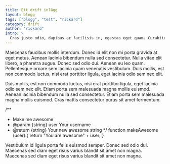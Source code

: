 ```yaml
---
title: Ett drift inlägg
layout: blogg
tags: ["blogg", "test", "rickard"]
category: drift
author: "rickard"
intro: >
  Cras justo odio, dapibus ac facilisis in, egestas eget quam. Curabitur blandit tempus porttitor. Cras justo odio, dapibus ac facilisis in, egestas eget quam. Cras justo odio, dapibus ac facilisis in, egestas eget quam.
---
```


Maecenas faucibus mollis interdum. Donec id elit non mi porta gravida at eget metus. Aenean lacinia bibendum nulla sed consectetur. Nulla vitae elit libero, a pharetra augue. Donec sed odio dui. Aenean eu leo quam. Pellentesque ornare sem lacinia quam venenatis vestibulum. Duis mollis, est non commodo luctus, nisi erat porttitor ligula, eget lacinia odio sem nec elit.

Duis mollis, est non commodo luctus, nisi erat porttitor ligula, eget lacinia odio sem nec elit. Etiam porta sem malesuada magna mollis euismod. Aenean lacinia bibendum nulla sed consectetur. Etiam porta sem malesuada magna mollis euismod. Cras mattis consectetur purus sit amet fermentum.

  /**
   * Make me awesome
   * @param  {string} user Your username
   * @return {string}      Your new awesome string
   */
  function makeAwesome (user) {
  	return "You are awesome" + user;
  }

Vestibulum id ligula porta felis euismod semper. Donec sed odio dui. Maecenas sed diam eget risus varius blandit sit amet non magna. Maecenas sed diam eget risus varius blandit sit amet non magna.